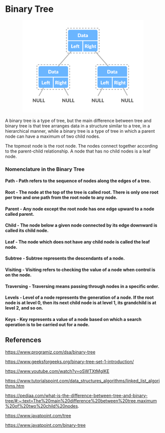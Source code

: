 # Binary Tree

<p align="center">
  <img src="../images/binary-tree.png" height="300px"/>
</p>

A binary tree is a type of tree, but the main difference between tree and binary tree is that tree arranges data in a structure similar to a tree, in a hierarchical manner, while a binary tree is a type of tree in which a parent node can have a maximum of two child nodes.

The topmost node is the root node. The nodes connect together according to the parent-child relationship. A node that has no child nodes is a leaf node.

### Nomenclature in the Binary Tree

#### Path - Path refers to the sequence of nodes along the edges of a tree.</br>

#### Root - The node at the top of the tree is called root. There is only one root per tree and one path from the root node to any node.</br>

#### Parent - Any node except the root node has one edge upward to a node called parent.</br>

#### Child - The node below a given node connected by its edge downward is called its child node.</br>

#### Leaf - The node which does not have any child node is called the leaf node.</br>

#### Subtree - Subtree represents the descendants of a node.</br>

#### Visiting - Visiting refers to checking the value of a node when control is on the node.</br>

#### Traversing - Traversing means passing through nodes in a specific order.</br>

#### Levels - Level of a node represents the generation of a node. If the root node is at level 0, then its next child node is at level 1, its grandchild is at level 2, and so on.</br>

#### Keys - Key represents a value of a node based on which a search operation is to be carried out for a node.</br>

## References

https://www.programiz.com/dsa/binary-tree

https://www.geeksforgeeks.org/binary-tree-set-1-introduction/

https://www.youtube.com/watch?v=oSWTXtMglKE

https://www.tutorialspoint.com/data_structures_algorithms/linked_list_algorithms.htm

https://pediaa.com/what-is-the-difference-between-tree-and-binary-tree/#:~:text=The%20main%20difference%20between%20tree,maximum%20of%20two%20child%20nodes.

https://www.javatpoint.com/tree

https://www.javatpoint.com/binary-tree